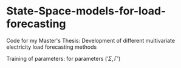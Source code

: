 # State-Space-models-for-load-forecasting
Code for my Master's Thesis: Development of different multivariate electricity load forecasting methods

Training of parameters:
for parameters ($'\Sigma,\Gamma'$)
